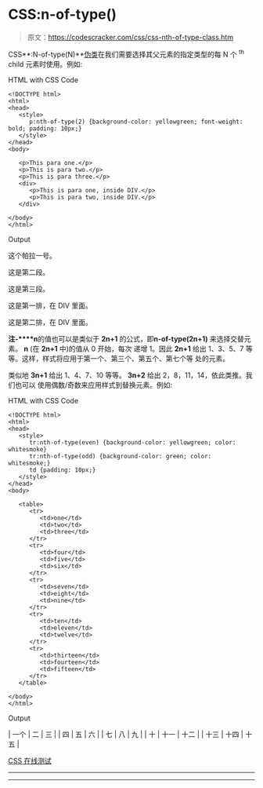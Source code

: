 # CSS:n-of-type()

> 原文：<https://codescracker.com/css/css-nth-of-type-class.htm>

CSS**:N-of-type(N)**[伪类](/css/css-pseudo-classes.htm)在我们需要选择其父元素的指定类型的每 N 个 <sup>th</sup> child 元素时使用。例如:

HTML with CSS Code

```
<!DOCTYPE html>
<html>
<head>
   <style>
      p:nth-of-type(2) {background-color: yellowgreen; font-weight: bold; padding: 10px;}
   </style>
</head>
<body>

   <p>This para one.</p>
   <p>This is para two.</p>
   <p>This is para three.</p>
   <div>
      <p>This is para one, inside DIV.</p>
      <p>This is para two, inside DIV.</p>
   </div>

</body>
</html>
```

Output

这个帕拉一号。

这是第二段。

这是第三段。

这是第一排，在 DIV 里面。

这是第二排，在 DIV 里面。

**注-****n**的值也可以是类似于 **2n+1** 的公式，即**n-of-type(2n+1)** 来选择交替元素。 **n** (在 **2n+1** 中)的值从 0 开始，每次 递增 1。因此 **2n+1** 给出 1、3、5、7 等等。这样，样式将应用于第一个、第三个、第五个、第七个等 处的元素。

类似地 **3n+1** 给出 1、4、7、10 等等。 **3n+2** 给出 2，8，11，14，依此类推。我们也可以 使用偶数/奇数来应用样式到替换元素。例如:

HTML with CSS Code

```
<!DOCTYPE html>
<html>
<head>
   <style>
      tr:nth-of-type(even) {background-color: yellowgreen; color: whitesmoke}
      tr:nth-of-type(odd) {background-color: green; color: whitesmoke;}
      td {padding: 10px;}
   </style>
</head>
<body>

   <table>
      <tr>
         <td>one</td>
         <td>two</td>
         <td>three</td>
      </tr>
      <tr>
         <td>four</td>
         <td>five</td>
         <td>six</td>
      </tr>
      <tr>
         <td>seven</td>
         <td>eight</td>
         <td>nine</td>
      </tr>
      <tr>
         <td>ten</td>
         <td>eleven</td>
         <td>twelve</td>
      </tr>
      <tr>
         <td>thirteen</td>
         <td>fourteen</td>
         <td>fifteen</td>
      </tr>
   </table>

</body>
</html>
```

Output

| 一个 | 二 | 三 |
| 四 | 五 | 六 |
| 七 | 八 | 九 |
| 十 | 十一 | 十二 |
| 十三 | 十四 | 十五 |

[CSS 在线测试](/exam/showtest.php?subid=5)

* * *

* * *